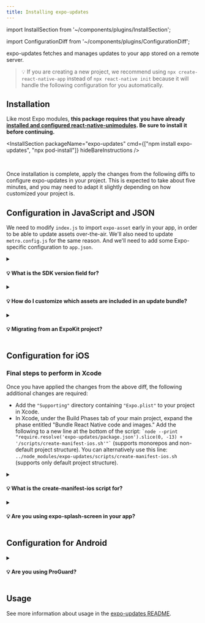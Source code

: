```yaml
---
title: Installing expo-updates
---
```


import InstallSection from '~/components/plugins/InstallSection';

import ConfigurationDiff from '~/components/plugins/ConfigurationDiff';

expo-updates fetches and manages updates to your app stored on a remote server.

> 💡 If you are creating a new project, we recommend using `npx create-react-native-app` instead of `npx react-native init` because it will handle the following configuration for you automatically.

## Installation

Like most Expo modules, **this package requires that you have already [installed and configured react-native-unimodules](/bare/installing-unimodules/). Be sure to install it before continuing.**

<InstallSection packageName="expo-updates" cmd={["npm install expo-updates", "npx pod-install"]} hideBareInstructions />

<br />

Once installation is complete, apply the changes from the following diffs to configure expo-updates in your project. This is expected to take about five minutes, and you may need to adapt it slightly depending on how customized your project is.

## Configuration in JavaScript and JSON

We need to modify `index.js` to import `expo-asset` early in your app, in order to be able to update assets over-the-air. We'll also need to update `metro.config.js` for the same reason. And we'll need to add some Expo-specific configuration to `app.json`.

<ConfigurationDiff source="/static/diffs/expo-updates-js.diff" />

<details><summary><h4>💡 What is the SDK version field for?</h4></summary>
<p>

Currently, all apps published to Expo's servers must be configured with a valid SDK version. We use the SDK version to determine which app binaries a particular update is compatible with. If your app has the `expo` package installed in package.json, your SDK version should match the major version number of this package. Otherwise, you can just use the latest Expo SDK version number (at least `38.0.0`).

</p>
</details>

<div style={{marginTop: -10}} />

<details><summary><h4>💡 How do I customize which assets are included in an update bundle?</h4></summary>
<p>

If you have assets (such as images or other media) that are imported in your application code, and you would like these to be downloaded atomically as part of an update, add the `assetBundlePatterns` field under the `expo` key in your project's app.json. This field should be an array of file glob strings which point to the assets you want bundled. For example: `"assetBundlePatterns": ["**/*"]`

</p>
</details>

<div style={{marginTop: -10}} />

<details><summary><h4>💡 Migrating from an ExpoKit project?</h4></summary>
<p>

If you're migrating from an ExpoKit project to the bare workflow with `expo-updates`, remove the `ios.publishBundlePath`, `ios.publishManifestPath`, `android.publishBundlePath`, and `android.publishManifestPath` keys from your app.json.

</p>
</details>

<div style={{marginTop: 40}} />

## Configuration for iOS

<ConfigurationDiff source="/static/diffs/expo-updates-ios.diff" />

### Final steps to perform in Xcode

Once you have applied the changes from the above diff, the following additional changes are required:

<div style={{marginTop: -10}} />

- Add the `"Supporting"` directory containing `"Expo.plist"` to your project in Xcode.
- In Xcode, under the Build Phases tab of your main project, expand the phase entitled "Bundle React Native code and images." Add the following to a new line at the bottom of the script: `` `node --print "require.resolve('expo-updates/package.json').slice(0, -13) + '/scripts/create-manifest-ios.sh'"` `` (supports monorepos and non-default project structure). You can alternatively use this line: `../node_modules/expo-updates/scripts/create-manifest-ios.sh` (supports only default project structure).

<div style={{marginTop: -15}} />

<details><summary><h4>💡 What is the create-manifest-ios script for?</h4></summary>
<p>

This provides expo-updates with some essential metadata about the update and assets that are embedded in your IPA.

</p>
</details>

<div style={{marginTop: -10}} />

<details><summary><h4>💡 Are you using expo-splash-screen in your app?</h4></summary>
<p>

If you have `expo-splash-screen` installed in your bare workflow project, you'll need to make the following additional change to `AppDelegate.m`:

```diff
+#import <EXSplashScreen/EXSplashScreenService.h>
+#import <UMCore/UMModuleRegistryProvider.h>

 ...

 - (void)appController:(EXUpdatesAppController *)appController didStartWithSuccess:(BOOL)success
 {
   appController.bridge = [self initializeReactNativeApp];
+  EXSplashScreenService *splashScreenService = (EXSplashScreenService *)[UMModuleRegistryProvider getSingletonModuleForClass:[EXSplashScreenService class]];
+  [splashScreenService showSplashScreenFor:self.window.rootViewController];
 }
```

</p>
</details>

<div style={{marginTop: 50}} />

## Configuration for Android

<ConfigurationDiff source="/static/diffs/expo-updates-android.diff" />

<details><summary><h4>💡 Are you using ProGuard?</h4></summary>
<p>

If you have ProGuard enabled, you'll need to add the following rule to `proguard-rules.pro`:

```
-keepclassmembers class com.facebook.react.ReactInstanceManager {
    private final com.facebook.react.bridge.JSBundleLoader mBundleLoader;
}
```

</p>
</details>

## Usage

See more information about usage in the [expo-updates README](https://github.com/expo/expo/blob/master/packages/expo-updates/README.md).
